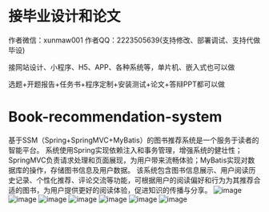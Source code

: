 # 接毕业设计和论文
作者微信：xunmaw001  作者QQ：2223505639(支持修改、部署调试、支持代做毕设)

接网站设计、小程序、H5、APP、各种系统等，单片机、嵌入式也可以做

选题+开题报告+任务书+程序定制+安装测试+论文+答辩PPT都可以做
# Book-recommendation-system
基于SSM（Spring+SpringMVC+MyBatis）的图书推荐系统是一个服务于读者的智能平台。  系统使用Spring实现依赖注入和事务管理，增强系统的健壮性；SpringMVC负责请求处理和页面展现，为用户带来流畅体验；MyBatis实现对数据库的操作，存储图书信息及用户数据。  该系统包含图书信息展示、用户阅读历史记录、个性化推荐、评论交流等功能，可根据用户的阅读偏好和行为为其推荐合适的图书，为用户提供更好的阅读体验，促进知识的传播与分享。
![image](https://github.com/user-attachments/assets/c7067e8a-9209-4ce5-9352-fa8a93e734e4)
![image](https://github.com/user-attachments/assets/628f5a5c-0fc4-49e2-b594-b2d1f3cd64ed)
![image](https://github.com/user-attachments/assets/2347d8a1-decc-4dde-9107-846c45f7ef6d)
![image](https://github.com/user-attachments/assets/21d9a3fe-65c5-4a47-ab31-783408dd2a68)
![image](https://github.com/user-attachments/assets/c1e958c1-82d2-4bd1-b9ed-93a0591c01cd)
![image](https://github.com/user-attachments/assets/be5b1d2d-7de4-4294-ab2e-4cf2a492604c)
![image](https://github.com/user-attachments/assets/a3924a13-1fab-4489-9818-d56999f5ad39)
